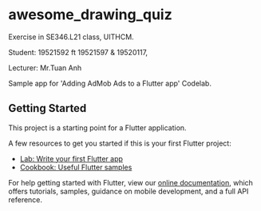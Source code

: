 # awesome_drawing_quiz

Exercise in SE346.L21 class, UITHCM.

Student: 19521592 ft 19521597 & 19520117,

Lecturer: Mr.Tuan Anh

Sample app for &#x27;Adding AdMob Ads to a Flutter app&#x27; Codelab.

## Getting Started

This project is a starting point for a Flutter application.

A few resources to get you started if this is your first Flutter project:

- [Lab: Write your first Flutter app](https://flutter.dev/docs/get-started/codelab)
- [Cookbook: Useful Flutter samples](https://flutter.dev/docs/cookbook)

For help getting started with Flutter, view our
[online documentation](https://flutter.dev/docs), which offers tutorials,
samples, guidance on mobile development, and a full API reference.
